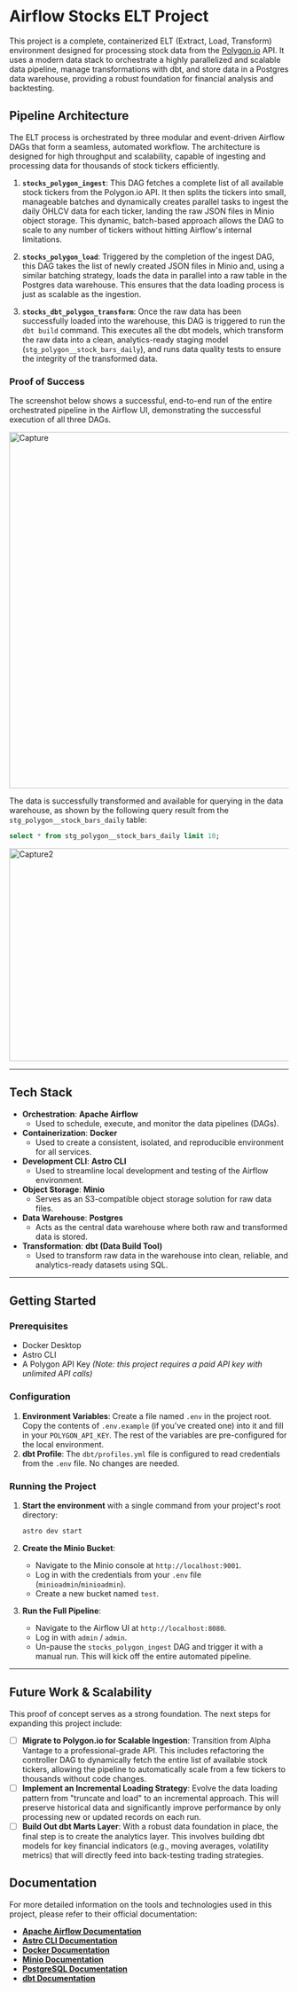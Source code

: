 # Airflow Stocks ELT Project

This project is a complete, containerized ELT (Extract, Load, Transform) environment designed for processing stock data from the [Polygon.io](https://polygon.io/) API. It uses a modern data stack to orchestrate a highly parallelized and scalable data pipeline, manage transformations with dbt, and store data in a Postgres data warehouse, providing a robust foundation for financial analysis and backtesting.

## Pipeline Architecture

The ELT process is orchestrated by three modular and event-driven Airflow DAGs that form a seamless, automated workflow. The architecture is designed for high throughput and scalability, capable of ingesting and processing data for thousands of stock tickers efficiently.

1. **`stocks_polygon_ingest`**: This DAG fetches a complete list of all available stock tickers from the Polygon.io API. It then splits the tickers into small, manageable batches and dynamically creates parallel tasks to ingest the daily OHLCV data for each ticker, landing the raw JSON files in Minio object storage. This dynamic, batch-based approach allows the DAG to scale to any number of tickers without hitting Airflow's internal limitations.

2. **`stocks_polygon_load`**: Triggered by the completion of the ingest DAG, this DAG takes the list of newly created JSON files in Minio and, using a similar batching strategy, loads the data in parallel into a raw table in the Postgres data warehouse. This ensures that the data loading process is just as scalable as the ingestion.

3. **`stocks_dbt_polygon_transform`**: Once the raw data has been successfully loaded into the warehouse, this DAG is triggered to run the `dbt build` command. This executes all the dbt models, which transform the raw data into a clean, analytics-ready staging model (`stg_polygon__stock_bars_daily`), and runs data quality tests to ensure the integrity of the transformed data.

### Proof of Success

The screenshot below shows a successful, end-to-end run of the entire orchestrated pipeline in the Airflow UI, demonstrating the successful execution of all three DAGs.

<img width="1851" height="643" alt="Capture" src="https://github.com/user-attachments/assets/2a60a94b-f985-4c20-93b9-3d13869a9f3d" />

The data is successfully transformed and available for querying in the data warehouse, as shown by the following query result from the `stg_polygon__stock_bars_daily` table:

```sql
select * from stg_polygon__stock_bars_daily limit 10;
```

<img width="911" height="384" alt="Capture2" src="https://github.com/user-attachments/assets/ec11240d-2e59-4ccf-973b-86c2cde5647c" />

---

## Tech Stack

* **Orchestration**: **Apache Airflow**
  * Used to schedule, execute, and monitor the data pipelines (DAGs).
* **Containerization**: **Docker**
  * Used to create a consistent, isolated, and reproducible environment for all services.
* **Development CLI**: **Astro CLI**
  * Used to streamline local development and testing of the Airflow environment.
* **Object Storage**: **Minio**
  * Serves as an S3-compatible object storage solution for raw data files.
* **Data Warehouse**: **Postgres**
  * Acts as the central data warehouse where both raw and transformed data is stored.
* **Transformation**: **dbt (Data Build Tool)**
  * Used to transform raw data in the warehouse into clean, reliable, and analytics-ready datasets using SQL.

---

## Getting Started

### Prerequisites

* Docker Desktop
* Astro CLI
* A Polygon API Key _(Note: this project requires a paid API key with unlimited API calls)_

### Configuration

1. **Environment Variables**: Create a file named `.env` in the project root. Copy the contents of `.env.example` (if you've created one) into it and fill in your `POLYGON_API_KEY`. The rest of the variables are pre-configured for the local environment.
2. **dbt Profile**: The `dbt/profiles.yml` file is configured to read credentials from the `.env` file. No changes are needed.

### Running the Project

1. **Start the environment** with a single command from your project's root directory:

    ```bash
    astro dev start
    ```

2. **Create the Minio Bucket**:
    * Navigate to the Minio console at `http://localhost:9001`.
    * Log in with the credentials from your `.env` file (`minioadmin`/`minioadmin`).
    * Create a new bucket named `test`.

3. **Run the Full Pipeline**:
    * Navigate to the Airflow UI at `http://localhost:8080`.
    * Log in with `admin` / `admin`.
    * Un-pause the `stocks_polygon_ingest` DAG and trigger it with a manual run. This will kick off the entire automated pipeline.

---

## Future Work & Scalability

This proof of concept serves as a strong foundation. The next steps for expanding this project include:

- [ ] **Migrate to Polygon.io for Scalable Ingestion**: Transition from Alpha Vantage to a professional-grade API. This includes refactoring the controller DAG to dynamically fetch the entire list of available stock tickers, allowing the pipeline to automatically scale from a few tickers to thousands without code changes.
- [ ] **Implement an Incremental Loading Strategy**: Evolve the data loading pattern from "truncate and load" to an incremental approach. This will preserve historical data and significantly improve performance by only processing new or updated records on each run.
- [ ] **Build Out dbt Marts Layer**: With a robust data foundation in place, the final step is to create the analytics layer. This involves building dbt models for key financial indicators (e.g., moving averages, volatility metrics) that will directly feed into back-testing trading strategies.

## Documentation

For more detailed information on the tools and technologies used in this project, please refer to their official documentation:

* **[Apache Airflow Documentation](https://airflow.apache.org/docs/)**
* **[Astro CLI Documentation](https://www.astronomer.io/docs/astro/cli/overview)**
* **[Docker Documentation](https://docs.docker.com/)**
* **[Minio Documentation](https://docs.min.io/)**
* **[PostgreSQL Documentation](https://www.postgresql.org/docs/)**
* **[dbt Documentation](https://docs.getdbt.com/)**
